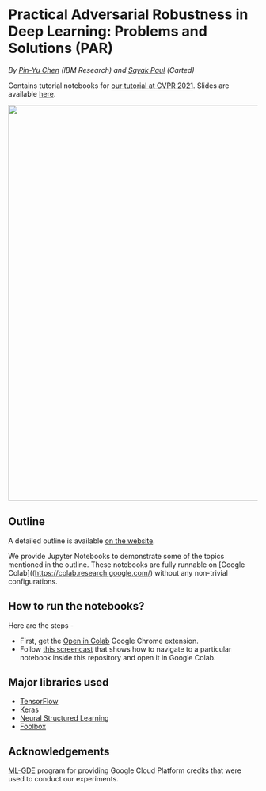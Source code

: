 # Practical Adversarial Robustness in Deep Learning: Problems and Solutions (PAR)

_By [Pin-Yu Chen](https://www.pinyuchen.com) (IBM Research) and [Sayak Paul](https://sayak.dev) (Carted)_

Contains tutorial notebooks for [our tutorial at CVPR 2021](https://sites.google.com/view/par-2021). Slides are available [here](https://docs.google.com/presentation/d/1z8t0YafD94RWw3bg_AaDL6e667gfHoRyvAxZWD1j-FY/edit?usp=sharing).

<p align="center">
<img src=https://i.ibb.co/BrvTYZY/image.png width=800></img>
</p>

## Outline 

A detailed outline is available [on the website](https://sites.google.com/view/par-2021#outline). 

We provide Jupyter Notebooks to demonstrate some of the topics mentioned in the outline. These notebooks are fully runnable on [Google Colab]((https://colab.research.google.com/) without any non-trivial configurations.

## How to run the notebooks?

Here are the steps - 

* First, get the [Open in Colab](https://chrome.google.com/webstore/detail/open-in-colab/iogfkhleblhcpcekbiedikdehleodpjo?hl=en) Google Chrome extension. 
* Follow [this screencast](https://www.loom.com/share/602f3d0823ae40e3b6d5a8187d421a37) that shows how to navigate to a particular notebook inside this repository and open it in Google Colab. 

## Major libraries used

* [TensorFlow](https://www.tensorflow.org/)
* [Keras](https://keras.io)
* [Neural Structured Learning](https://www.tensorflow.org/neural_structured_learning)
* [Foolbox](https://foolbox.readthedocs.io/)

## Acknowledgements

[ML-GDE](https://developers.google.com/programs/experts/) program for providing Google Cloud Platform credits that were used to conduct our experiments. 
